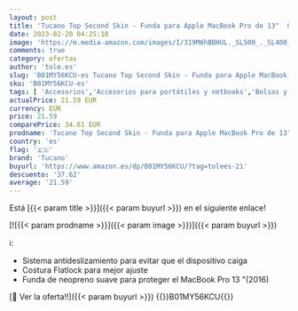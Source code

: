 ```yaml
---
layout: post
title: 'Tucano Top Second Skin - Funda para Apple MacBook Pro de 13"  Color Negro'
date: 2023-02-20 04:25:18
image: 'https://m.media-amazon.com/images/I/319M6hBBHUL._SL500_._SL400_.jpg'
comments: true
category: ofertas
author: 'tole.es'
slug: 'B01MY56KCU-es Tucano Top Second Skin - Funda para Apple MacBook Pro de...'
sku: 'B01MY56KCU-es'
tags: [ 'Accesorios','Accesorios para portátiles y netbooks','Bolsas y fundas para portátiles y netbooks','Fundas blandas para portátiles y netbooks','Informática','apple','tucano','🇪🇸', ]
actualPrice: 21.59 EUR
currency: EUR
price: 21.59
comparePrice: 34.61 EUR
prodname: 'Tucano Top Second Skin - Funda para Apple MacBook Pro de 13"  Color Negro'
country: 'es'
flag: '🇪🇸'
brand: 'Tucano'
buyurl: 'https://www.amazon.es/dp/B01MY56KCU/?tag=tolees-21'
descuento: '37.62'
average: '21.59'
---
```


Está [{{< param title >}}]({{< param buyurl >}}) en el siguiente enlace!

[![{{< param prodname >}}]({{< param image >}})]({{< param buyurl >}})

ℹ️:

- Sistema antideslizamiento para evitar que el dispositivo caiga
- Costura Flatlock para mejor ajuste
- Funda de neopreno suave para proteger el MacBook Pro 13 "(2016)

[🛒 Ver la oferta!!]({{< param buyurl >}})
{{<world>}}B01MY56KCU{{</world>}}
